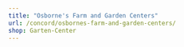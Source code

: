 ```yaml
---
title: "Osborne's Farm and Garden Centers"
url: /concord/osbornes-farm-and-garden-centers/
shop: Garten-Center
---
```


